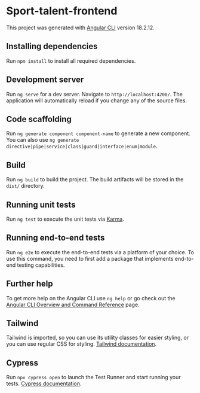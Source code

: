 # Sport-talent-frontend

This project was generated with [Angular CLI](https://github.com/angular/angular-cli) version 18.2.12.

## Installing dependencies

Run `npm install` to install all required dependencies.

## Development server

Run `ng serve` for a dev server. Navigate to `http://localhost:4200/`. The application will automatically reload if you change any of the source files.

## Code scaffolding

Run `ng generate component component-name` to generate a new component. You can also use `ng generate directive|pipe|service|class|guard|interface|enum|module`.

## Build

Run `ng build` to build the project. The build artifacts will be stored in the `dist/` directory.

## Running unit tests

Run `ng test` to execute the unit tests via [Karma](https://karma-runner.github.io).

## Running end-to-end tests

Run `ng e2e` to execute the end-to-end tests via a platform of your choice. To use this command, you need to first add a package that implements end-to-end testing capabilities.

## Further help

To get more help on the Angular CLI use `ng help` or go check out the [Angular CLI Overview and Command Reference](https://angular.dev/tools/cli) page.

## Tailwind

Tailwind is imported, so you can use its utility classes for easier styling, or you can use regular CSS for styling. [Tailwind documentation](https://v2.tailwindcss.com/docs).

## Cypress

Run `npx cypress open` to launch the Test Runner and start running your tests. [Cypress documentation](https://docs.cypress.io/app/get-started/why-cypress). 